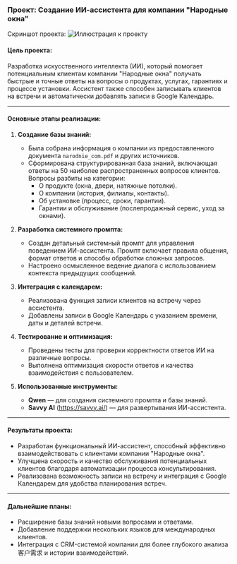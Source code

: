 ### **Проект: Создание ИИ-ассистента для компании "Народные окна"**

Скриншот проекта: 
![Иллюстрация к проекту]([https://example.com/image.png](https://github.com/Whitedima/ai_assistent/blob/main/%D0%BD%D0%B0%D1%80%D0%BE%D0%B4%D0%BD%D1%8B%D0%B5%20%D0%BE%D0%BA%D0%BD%D0%B0.jpg?raw=true))
 

#### **Цель проекта:**  
Разработка искусственного интеллекта (ИИ), который помогает потенциальным клиентам компании "Народные окна" получать быстрые и точные ответы на вопросы о продуктах, услугах, гарантиях и процессе установки. Ассистент также способен записывать клиентов на встречи и автоматически добавлять записи в Google Календарь.

---

#### **Основные этапы реализации:**

1. **Создание базы знаний:**  
   - Была собрана информация о компании из предоставленного документа `narodnie_com.pdf` и других источников.  
   - Сформирована структурированная база знаний, включающая ответы на 50 наиболее распространенных вопросов клиентов. Вопросы разбиты на категории:  
     - О продукте (окна, двери, натяжные потолки).  
     - О компании (история, филиалы, контакты).  
     - Об установке (процесс, сроки, гарантии).  
     - Гарантии и обслуживание (послепродажный сервис, уход за окнами).

2. **Разработка системного промпта:**  
   - Создан детальный системный промпт для управления поведением ИИ-ассистента. Промпт включает правила общения, формат ответов и способы обработки сложных запросов.  
   - Настроено осмысленное ведение диалога с использованием контекста предыдущих сообщений.

3. **Интеграция с календарем:**  
   - Реализована функция записи клиентов на встречу через ассистента.  
   - Добавлены записи в Google Календарь с указанием времени, даты и деталей встречи.

4. **Тестирование и оптимизация:**  
   - Проведены тесты для проверки корректности ответов ИИ на различные вопросы.  
   - Выполнена оптимизация скорости ответов и качества взаимодействия с пользователем.

5. **Использованные инструменты:**  
   - **Qwen** — для создания системного промпта и базы знаний.  
   - **Savvy AI** (https://savvy.ai/) — для развертывания ИИ-ассистента.  

---

#### **Результаты проекта:**  
- Разработан функциональный ИИ-ассистент, способный эффективно взаимодействовать с клиентами компании "Народные окна".  
- Улучшена скорость и качество обслуживания потенциальных клиентов благодаря автоматизации процесса консультирования.  
- Реализована возможность записи на встречу и интеграция с Google Календарем для удобства планирования встреч.  

---

#### **Дальнейшие планы:**  
- Расширение базы знаний новыми вопросами и ответами.  
- Добавление поддержки нескольких языков для международных клиентов.  
- Интеграция с CRM-системой компании для более глубокого анализа客户需求 и истории взаимодействий.
